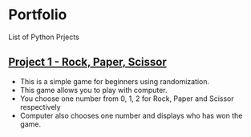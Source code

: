 # Portfolio
List of Python Prjects 

## [Project 1 - Rock, Paper, Scissor](https://github.com/vermaparul85/Python-Projects/tree/main/Beginners-Projects/Rock-Paper-Scissor)
* This is a simple game for beginners using randomization.
* This game allows you to play with computer.
* You choose one number from 0, 1, 2 for Rock, Paper and Scissor respectively
* Computer also chooses one number and displays who has won the game.
